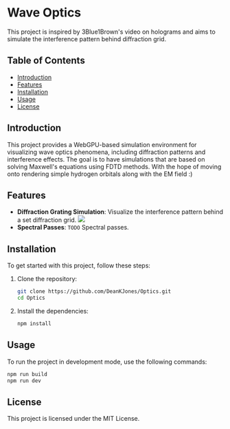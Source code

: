 # Wave Optics

This project is inspired by 3Blue1Brown's video on holograms and aims to simulate the interference pattern behind diffraction grid.

## Table of Contents

- [Introduction](#introduction)
- [Features](#features)
- [Installation](#installation)
- [Usage](#usage)
- [License](#license)

## Introduction

This project provides a WebGPU-based simulation environment for visualizing wave optics phenomena, including diffraction patterns and interference effects. 
The goal is to have simulations that are based on solving Maxwell's equations using FDTD methods. With the hope of moving onto rendering simple hydrogen orbitals along with the EM field :)


## Features

- **Diffraction Grating Simulation**: Visualize the interference pattern behind a set diffraction grid.
![](assets/embedded/Interference.gif)
- **Spectral Passes**: `TODO` Spectral passes.

## Installation

To get started with this project, follow these steps:

1. Clone the repository:
    ```sh
    git clone https://github.com/DeanKJones/Optics.git
    cd Optics
    ```

2. Install the dependencies:
    ```sh
    npm install
    ```

## Usage

To run the project in development mode, use the following commands:
```sh
npm run build
npm run dev
```

## License
This project is licensed under the MIT License.

